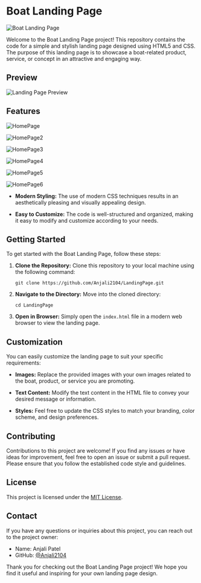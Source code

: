 # Boat Landing Page

![Boat Landing Page](https://user-images.githubusercontent.com/123456789/your-image.png)

Welcome to the Boat Landing Page project! This repository contains the code for a simple and stylish landing page designed using HTML5 and CSS. The purpose of this landing page is to showcase a boat-related product, service, or concept in an attractive and engaging way.

## Preview

![Landing Page Preview](https://user-images.githubusercontent.com/123456789/preview-image.png)

## Features

![HomePage](https://github.com/Anjali2104/LandingPage/assets/86160355/7dbdcdc3-ac50-4537-b377-23f4e78947b5)

![HomePage2](https://github.com/Anjali2104/LandingPage/assets/86160355/2a02be97-9980-40f1-b8a0-4a81733b86e5)

![HomePage3](https://github.com/Anjali2104/LandingPage/assets/86160355/75f0aa06-2096-42bb-ad69-520489e24f27)

![HomePage4](https://github.com/Anjali2104/LandingPage/assets/86160355/86ea123b-eeea-4109-9b79-427c7553446b)

![HomePage5](https://github.com/Anjali2104/LandingPage/assets/86160355/82aa724d-943a-460b-beb9-09c53cfea263)

![HomePage6](https://github.com/Anjali2104/LandingPage/assets/86160355/22006bf7-131b-4f37-ba58-7c3e53bf006a)

- **Modern Styling:** The use of modern CSS techniques results in an aesthetically pleasing and visually appealing design.

- **Easy to Customize:** The code is well-structured and organized, making it easy to modify and customize according to your needs.

## Getting Started

To get started with the Boat Landing Page, follow these steps:

1. **Clone the Repository:** Clone this repository to your local machine using the following command:
   ```
   git clone https://github.com/Anjali2104/LandingPage.git
   ```

2. **Navigate to the Directory:** Move into the cloned directory:
   ```
   cd LandingPage
   ```

3. **Open in Browser:** Simply open the `index.html` file in a modern web browser to view the landing page.

## Customization

You can easily customize the landing page to suit your specific requirements:

- **Images:** Replace the provided images with your own images related to the boat, product, or service you are promoting.

- **Text Content:** Modify the text content in the HTML file to convey your desired message or information.

- **Styles:** Feel free to update the CSS styles to match your branding, color scheme, and design preferences.

## Contributing

Contributions to this project are welcome! If you find any issues or have ideas for improvement, feel free to open an issue or submit a pull request. Please ensure that you follow the established code style and guidelines.

## License

This project is licensed under the [MIT License](https://opensource.org/licenses/MIT).

## Contact

If you have any questions or inquiries about this project, you can reach out to the project owner:

- Name: Anjali Patel
- GitHub: [@Anjali2104](https://github.com/Anjali2104)

Thank you for checking out the Boat Landing Page project! We hope you find it useful and inspiring for your own landing page design.
